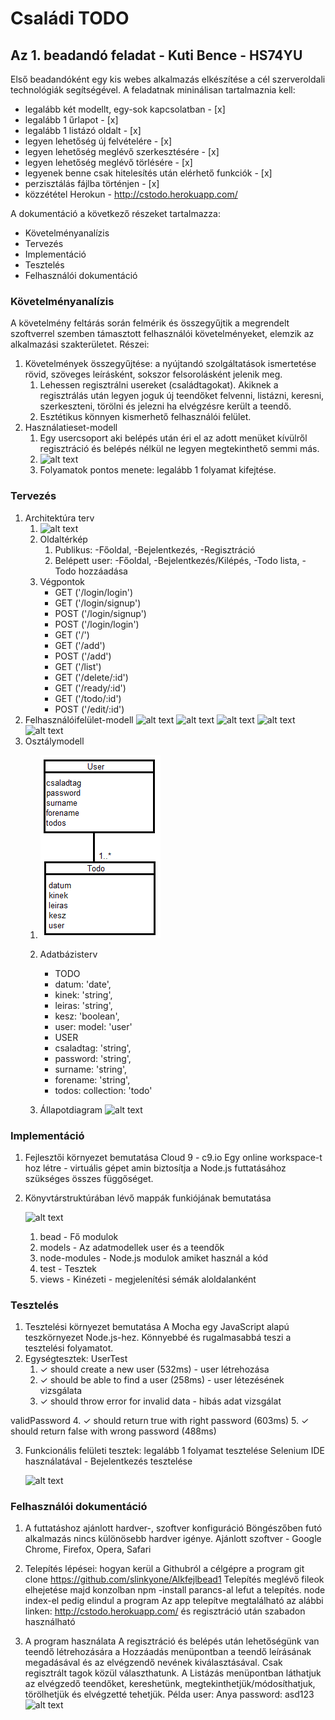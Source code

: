 # Családi TODO

## Az 1. beadandó feladat - Kuti Bence - HS74YU

Első beadandóként egy kis webes alkalmazás elkészítése a cél szerveroldali technológiák segítségével. A feladatnak mininálisan tartalmaznia kell:

- legalább két modellt, egy-sok kapcsolatban - [x]
- legalább 1 űrlapot - [x]
- legalább 1 listázó oldalt - [x]
- legyen lehetőség új felvételére - [x]
- legyen lehetőség meglévő szerkesztésére - [x]
- legyen lehetőség meglévő törlésére - [x]
- legyenek benne csak hitelesítés után elérhető funkciók - [x]
- perzisztálás fájlba történjen - [x]
- közzététel Herokun - http://cstodo.herokuapp.com/

A dokumentáció a következő részeket tartalmazza:

- Követelményanalízis
- Tervezés
- Implementáció
- Tesztelés
- Felhasználói dokumentáció


### Követelményanalízis

A követelmény feltárás során felmérik és összegyűjtik a megrendelt szoftverrel szemben támasztott felhasználói követelményeket, elemzik az alkalmazási szakterületet. Részei:

1. Követelmények összegyűjtése: a nyújtandó szolgáltatások ismertetése rövid, szöveges leírásként, sokszor felsorolásként jelenik meg.
    1. Lehessen regisztrálni usereket (családtagokat). Akiknek a regisztrálás után legyen joguk új teendőket felvenni, listázni, keresni, szerkeszteni, törölni és jelezni ha elvégzésre került a teendő.
    2. Esztétikus könnyen kismerhető felhasználói felület.
2. Használatieset-modell
    1. Egy usercsoport aki belépés után éri el az adott menüket kívülről regisztráció és belépés nélkül ne legyen megtekinthető semmi más.
    2. ![alt text](http://i.imgur.com/sT5AiZL.png "Használateset-diagram")
	3. Folyamatok pontos menete: legalább 1 folyamat kifejtése.


### Tervezés

1. Architektúra terv
    1. ![alt text](http://i.imgur.com/Kte4yTf.png"komponensdiagram")
    2. Oldaltérkép
		1. Publikus: -Főoldal, -Bejelentkezés, -Regisztráció
		2. Belépett user: -Főoldal, -Bejelentkezés/Kilépés, -Todo lista, -Todo hozzáadása
    3. Végpontok
		* GET ('/login/login')
		* GET ('/login/signup')
		* POST ('/login/signup')
		* POST ('/login/login')
		* GET ('/')
		* GET ('/add')
		* POST ('/add')
		* GET ('/list')
		* GET ('/delete/:id')
		* GET ('/ready/:id')
		* GET ('/todo/:id')
		* POST ('/edit/:id')
2. Felhasználóifelület-modell
	![alt text](http://i.imgur.com/u6l8kHw.png "belépés")
	![alt text](http://i.imgur.com/VEruAjR.png "regisztráció")
	![alt text](http://i.imgur.com/vAZ1JD6.png "hozzáadás")
	![alt text](http://i.imgur.com/ZQfrRmx.png "listázás")
	![alt text](http://i.imgur.com/kPF2vWy.png "szerkesztés")
3. Osztálymodell
    1. ![Adatbázis kapcsolati modell](images/kapcs.png)
    2. Adatbázisterv
		* TODO
		- datum: 'date',
		- kinek: 'string',
        - leiras: 'string',
        - kesz: 'boolean',
        - user: model: 'user'
		
		* USER
		- csaladtag: 'string',
        - password: 'string',  
        - surname: 'string',
        - forename: 'string',
        - todos: collection: 'todo'
    3. Állapotdiagram
	![alt text](http://i.imgur.com/y7bLEO9.png "Todo állapotdiagrammja")

	
### Implementáció

1. Fejlesztői környezet bemutatása
	Cloud 9 - c9.io
		Egy online workspace-t hoz létre - virtuális gépet amin biztosítja a Node.js futtatásához szükséges összes függőséget.
2. Könyvtárstruktúrában lévő mappák funkiójának bemutatása

	![alt text](http://i.imgur.com/bmMR7xL.png "Könyvtár struktúra")
	
	1. bead - Fő modulok
	2. models - Az adatmodellek user és a teendők
	3. node-modules - Node.js modulok amiket használ a kód
	4. test - Tesztek
	5. views - Kinézeti - megjelenítési sémák aloldalanként
	

### Tesztelés

1. Tesztelési környezet bemutatása
	A Mocha egy JavaScript alapú teszkörnyezet Node.js-hez. Könnyebbé és rugalmasabbá teszi a tesztelési folyamatot.
2. Egységtesztek: 
  UserTest
    1. ✓ should create a new user (532ms) - user létrehozása
    2. ✓ should be able to find a user (258ms) - user létezésének vizsgálata
    3. ✓ should throw error for invalid data - hibás adat vizsgálat

  validPassword
    4. ✓ should return true with right password (603ms) 
    5. ✓ should return false with wrong password (488ms)
	
3. Funkcionális felületi tesztek: legalább 1 folyamat tesztelése
	Selenium IDE használatával - Bejelentkezés tesztelése

	![alt text](http://i.imgur.com/70OlwJq.png "Tesztelés")
	

### Felhasználói dokumentáció

1. A futtatáshoz ajánlott hardver-, szoftver konfiguráció
	Böngészőben futó alkalmazás nincs különösebb hardver igénye.
	Ajánlott szoftver - Google Chrome, Firefox, Opera, Safari
	
2. Telepítés lépései: hogyan kerül a Githubról a célgépre a program
	git clone https://github.com/slinkyone/Alkfejlbead1
	Telepítés meglévő fileok elhejetése majd konzolban npm -install parancs-al lefut a telepítés. node index-el pedig elindul a program
	Az app telepítve megtalálható az alábbi linken: http://cstodo.herokuapp.com/ és regisztráció után szabadon használható

3. A program használata
	A regisztráció és belépés után lehetőségünk van teendő létrehozására a Hozzáadás menüpontban a teendő leírásának megadásával és az elvégzendő nevének kiválasztásával. Csak regisztrált tagok közül választhatunk.
	A Listázás menüpontban láthatjuk az elvégzedő teendőket, kereshetünk, megtekinthetjük/módosíthatjuk, törölhetjük és elvégzetté tehetjük.
	Példa user: Anya	password: asd123
	![alt text](http://i.imgur.com/g8hB3O9.png "Listázás")
